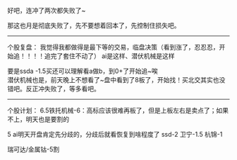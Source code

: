 好吧，连冲了两次都失败了~

那这也月是彻底失败了，先不要想着回本了，先控制住损失吧。

----


个股复盘：
我觉得我都做得是最下等的交易，临盘决策（看到涨了，忍忍忍，开始追！！！！追完了套住不动了）
ai是这样、潜伏机械是这样

要是ssda -1.5买还可以理解看a做b，到0+了开始追~唉   
潜伏机械也是，前天晚上不想看了~盘中看到了8板了，开始找！买北交其实也没错吧。反正冲失败了，等多看吧。

------

个股计划：
6.5铁托机械-6：高标应该很难再板了，但是上板左右是卖点了；如果不上，明天也是要割的

5 ai明天开盘肯定先分歧的，分歧后就看恢复到啥程度了
ssd-2
卫宁-1.5
杭锦-1

瑞可达/金属钴-5割

